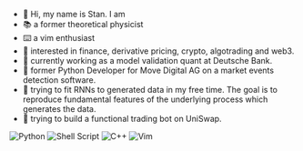 - 👋 Hi, my name is Stan. I am
- 📚 a former theoretical physicist
- ⌨️ a vim enthusiast
- 👀 interested in finance, derivative pricing, crypto, algotrading and web3.
- 🏦 currently working as a model validation quant at Deutsche Bank.
- 🐍 former Python Developer for Move Digital AG on a market events detection software.
- 🌱 trying to fit RNNs to generated data in my free time. The goal is to reproduce fundamental features of the underlying process which generates the data.
- 🤖 trying to build a functional trading bot on UniSwap.

![Python](https://img.shields.io/badge/python-3670A0?style=for-the-badge&logo=python&logoColor=ffdd54)
![Shell Script](https://img.shields.io/badge/shell_script-%23121011.svg?style=for-the-badge&logo=gnu-bash&logoColor=white)
![C++](https://img.shields.io/badge/c++-%2300599C.svg?style=for-the-badge&logo=c%2B%2B&logoColor=white)
![Vim](https://img.shields.io/badge/VIM-%2311AB00.svg?style=for-the-badge&logo=vim&logoColor=white)

<!---
Stratiev/Stratiev is a ✨ special ✨ repository because its `README.md` (this file) appears on your GitHub profile.
You can click the Preview link to take a look at your changes.
--->
